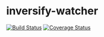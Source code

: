 # inversify-watcher

[![Build Status](https://travis-ci.org/TiagoMestre/inversify-watcher.svg?branch=dev)](https://travis-ci.org/TiagoMestre/inversify-watcher)
[![Coverage Status](https://coveralls.io/repos/github/TiagoMestre/inversify-watcher/badge.svg?branch=dev)](https://coveralls.io/github/TiagoMestre/inversify-watcher?branch=dev)